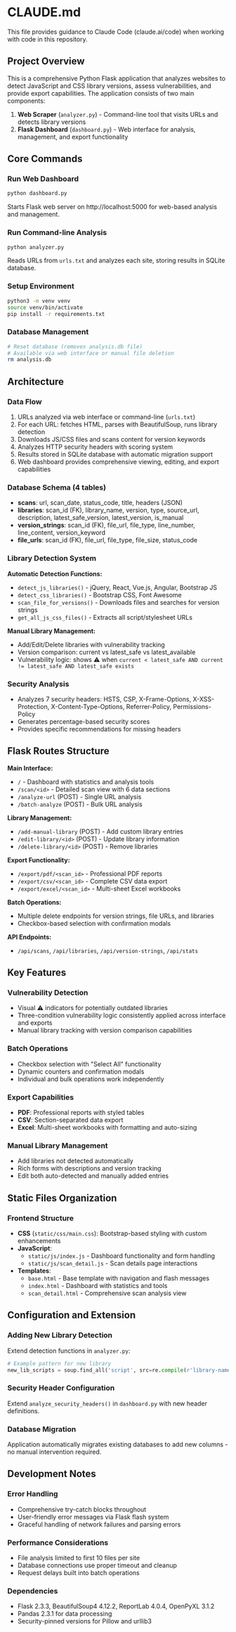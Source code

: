 # CLAUDE.md

This file provides guidance to Claude Code (claude.ai/code) when working with code in this repository.

## Project Overview

This is a comprehensive Python Flask application that analyzes websites to detect JavaScript and CSS library versions, assess vulnerabilities, and provide export capabilities. The application consists of two main components:

1. **Web Scraper** (`analyzer.py`) - Command-line tool that visits URLs and detects library versions
2. **Flask Dashboard** (`dashboard.py`) - Web interface for analysis, management, and export functionality

## Core Commands

### Run Web Dashboard
```bash
python dashboard.py
```
Starts Flask web server on http://localhost:5000 for web-based analysis and management.

### Run Command-line Analysis  
```bash
python analyzer.py
```
Reads URLs from `urls.txt` and analyzes each site, storing results in SQLite database.

### Setup Environment
```bash
python3 -m venv venv
source venv/bin/activate
pip install -r requirements.txt
```

### Database Management
```bash
# Reset database (removes analysis.db file)
# Available via web interface or manual file deletion
rm analysis.db
```

## Architecture

### Data Flow
1. URLs analyzed via web interface or command-line (`urls.txt`)
2. For each URL: fetches HTML, parses with BeautifulSoup, runs library detection
3. Downloads JS/CSS files and scans content for version keywords
4. Analyzes HTTP security headers with scoring system
5. Results stored in SQLite database with automatic migration support
6. Web dashboard provides comprehensive viewing, editing, and export capabilities

### Database Schema (4 tables)
- **scans**: url, scan_date, status_code, title, headers (JSON)
- **libraries**: scan_id (FK), library_name, version, type, source_url, description, latest_safe_version, latest_version, is_manual
- **version_strings**: scan_id (FK), file_url, file_type, line_number, line_content, version_keyword  
- **file_urls**: scan_id (FK), file_url, file_type, file_size, status_code

### Library Detection System

**Automatic Detection Functions:**
- `detect_js_libraries()` - jQuery, React, Vue.js, Angular, Bootstrap JS
- `detect_css_libraries()` - Bootstrap CSS, Font Awesome
- `scan_file_for_versions()` - Downloads files and searches for version strings
- `get_all_js_css_files()` - Extracts all script/stylesheet URLs

**Manual Library Management:**
- Add/Edit/Delete libraries with vulnerability tracking
- Version comparison: current vs latest_safe vs latest_available
- Vulnerability logic: shows ⚠️ when `current < latest_safe AND current != latest_safe AND latest_safe exists`

### Security Analysis
- Analyzes 7 security headers: HSTS, CSP, X-Frame-Options, X-XSS-Protection, X-Content-Type-Options, Referrer-Policy, Permissions-Policy
- Generates percentage-based security scores
- Provides specific recommendations for missing headers

## Flask Routes Structure

**Main Interface:**
- `/` - Dashboard with statistics and analysis tools
- `/scan/<id>` - Detailed scan view with 6 data sections
- `/analyze-url` (POST) - Single URL analysis
- `/batch-analyze` (POST) - Bulk URL analysis

**Library Management:**
- `/add-manual-library` (POST) - Add custom library entries
- `/edit-library/<id>` (POST) - Update library information
- `/delete-library/<id>` (POST) - Remove libraries

**Export Functionality:**
- `/export/pdf/<scan_id>` - Professional PDF reports
- `/export/csv/<scan_id>` - Complete CSV data export
- `/export/excel/<scan_id>` - Multi-sheet Excel workbooks

**Batch Operations:**
- Multiple delete endpoints for version strings, file URLs, and libraries
- Checkbox-based selection with confirmation modals

**API Endpoints:**
- `/api/scans`, `/api/libraries`, `/api/version-strings`, `/api/stats`

## Key Features

### Vulnerability Detection
- Visual ⚠️ indicators for potentially outdated libraries
- Three-condition vulnerability logic consistently applied across interface and exports
- Manual library tracking with version comparison capabilities

### Batch Operations  
- Checkbox selection with "Select All" functionality
- Dynamic counters and confirmation modals
- Individual and bulk operations work independently

### Export Capabilities
- **PDF**: Professional reports with styled tables
- **CSV**: Section-separated data export  
- **Excel**: Multi-sheet workbooks with formatting and auto-sizing

### Manual Library Management
- Add libraries not detected automatically
- Rich forms with descriptions and version tracking
- Edit both auto-detected and manually added entries

## Static Files Organization

### Frontend Structure
- **CSS** (`static/css/main.css`): Bootstrap-based styling with custom enhancements
- **JavaScript**:
  - `static/js/index.js` - Dashboard functionality and form handling
  - `static/js/scan_detail.js` - Scan details page interactions
- **Templates**:
  - `base.html` - Base template with navigation and flash messages
  - `index.html` - Dashboard with statistics and tools
  - `scan_detail.html` - Comprehensive scan analysis view

## Configuration and Extension

### Adding New Library Detection
Extend detection functions in `analyzer.py`:
```python
# Example pattern for new library
new_lib_scripts = soup.find_all('script', src=re.compile(r'library-name', re.I))
```

### Security Header Configuration
Extend `analyze_security_headers()` in `dashboard.py` with new header definitions.

### Database Migration
Application automatically migrates existing databases to add new columns - no manual intervention required.

## Development Notes

### Error Handling
- Comprehensive try-catch blocks throughout
- User-friendly error messages via Flask flash system
- Graceful handling of network failures and parsing errors

### Performance Considerations  
- File analysis limited to first 10 files per site
- Database connections use proper timeout and cleanup
- Request delays built into batch operations

### Dependencies
- Flask 2.3.3, BeautifulSoup4 4.12.2, ReportLab 4.0.4, OpenPyXL 3.1.2
- Pandas 2.3.1 for data processing
- Security-pinned versions for Pillow and urllib3